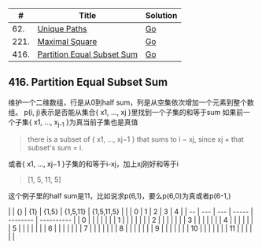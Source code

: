 | #        | Title                                                    | Solution                                    |
| -------- | -------------------------------------------------------- | ------------------------------------------- |
| 62.      | [Unique Paths][unique-paths]                             |   [Go](unique_paths.go)                     |
| 221.     | [Maximal Square][maximal-square]                         |   [Go](maximal_square.go)                   |
| 416.     | [Partition Equal Subset Sum][partition-equal-subset-sum] |   [Go](partition_equal_subset_sum.go)       |

[unique-paths]: https://leetcode.com/problems/unique-paths/
[maximal-square]: https://leetcode.com/problems/maximal-square/
[partition-equal-subset-sum]: https://leetcode.com/problems/partition-equal-subset-sum/

## 416. Partition Equal Subset Sum
维护一个二维数组，行是从0到half sum，列是从空集依次增加一个元素到整个数组。
p(i, j)表示是否能从集合{ x1, ..., xj }里找到一个子集的和等于sum
如果前一个子集{ x1, ..., x<sub>j-1</sub> }为真当前子集也是真值

> there is a subset of { x1, ..., xj−1 } that sums to i − xj, since xj + that subset's sum = i.

或者{ x1, ..., xj−1 }子集的和等于i-xj，加上xj刚好和等于i
> [1, 5, 11, 5]

这个例子里的half sum是11，比如说求p(6,1)，要么p(6,0)为真或者p(6-1,)

|    | {}  | {1} | {1,5} | {1,5,11} | {1,5,11,5} |
|    | 0   | 1   | 2     | 3        | 4          |
| -- | --- | --- | ----- | -------- | ---------- |
| 0  |     |     |       |          |            |
| 1  |     |     |       |          |            |
| 2  |     |     |       |          |            |
| 3  |     |     |       |          |            |
| 4  |     |     |       |          |            |
| 5  |     |     |       |          |            |
| 6  |     |     |       |          |            |
| 7  |     |     |       |          |            |
| 8  |     |     |       |          |            |
| 9  |     |     |       |          |            |
| 10 |     |     |       |          |            |
| 11 |     |     |       |          |            |
